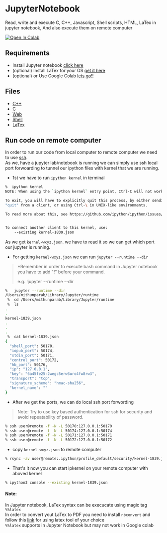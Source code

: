 # JupyterNotebook
Read, write and execute C, C++, Javascript, Shell scripts, HTML, LaTex in jupyter notebook, And also execute them on remote computer

[![Open In Colab](https://colab.research.google.com/assets/colab-badge.svg)](https://colab.research.google.com/drive/1-sUZMT0fCNjyMXwVFf2fcQo7uFzgWGJG?usp=sharing)

## Requirements
* Install Jupyter notebook [click here](https://jupyter.org/install)
* (optional) Install LaTex for your OS [get it here](https://www.latex-project.org/get/)
* (optional) or Use Google Colab [lets go!!](https://colab.research.google.com/?utm_source=scs-index)
## Files
* [C++](example.ipynb)
* [C](./C)
* [Web](./Web%20Technology)
* [Shell](./Shell)
* [LaTex](./LaTex)

## Run code on remote computer
In order to run our code from local computer to remote computer we need to use [ssh](https://www.ssh.com/academy/ssh). <br>
As we, have a jupyter lab/notebook is running we can simply use ssh local port forwoarding to tunnel our ipython files with kernel that we are running.
* 1st we have to run ```ipython kernel``` in terminal
```bash
%  ipython kernel 
NOTE: When using the `ipython kernel` entry point, Ctrl-C will not work.

To exit, you will have to explicitly quit this process, by either sending
"quit" from a client, or using Ctrl-\ in UNIX-like environments.

To read more about this, see https://github.com/ipython/ipython/issues/2049


To connect another client to this kernel, use:
    --existing kernel-1839.json

```
As we get ```kernel-wxyz.json```. we have to read it so we can get which port our jupyter is running.

* For getting ```kernel-wxyz.json``` we can run ```jupyter --runtime --dir```
> *Remember in order to execute bash command in Jupyter notebook you have to add "!" before your command. 
> 
> e.g. !jupyter --runtime --dir
```bash
%   jupyter --runtime --dir
/Users/mithunparab/Library/Jupyter/runtime
 %  cd /Users/mithunparab/Library/Jupyter/runtime
 %  ls
.
.
kernel-1839.json
.
.
.
 %  cat kernel-1839.json
{
  "shell_port": 50170,
  "iopub_port": 50174,
  "stdin_port": 50171,
  "control_port": 50172,
  "hb_port": 50176,
  "ip": "127.0.0.1",
  "key": "6a45fe25-2wegc5erw3uro4fw8rw3",
  "transport": "tcp",
  "signature_scheme": "hmac-sha256",
  "kernel_name": ""
}                    
```
* After we get the ports, we can do local ssh port forwording
> Note: Try to use key based authentication for ssh for security and avoid repeatability of password.
```bash
% ssh user@remote -f -N -L 50170:127.0.0.1:50170
% ssh user@remote -f -N -L 50174:127.0.0.1:50174
% ssh user@remote -f -N -L 50171:127.0.0.1:50171
% ssh user@remote -f -N -L 50172:127.0.0.1:50172
```
* copy ```kernel-wxyz.json``` to remote computer
```bash
% rsync -av user@remote:.ipython/profile_default/security/kernel-1839.json ~/.ipython/profile_default/security/kernel-1839.json
```
* That's it now you can start ipkernel on your remote computer with aboved kernel
```bash
% ipython3 console --existing kernel-1839.json
```

#### Note:
In Jupyter notebook, LaTex syntax can be execucate using magic tag ```%%latex```
<br>
In order to convert yout LaTex to PDF you need to install ```nbconvert``` and follow this [link](https://tex.stackexchange.com/questions/339/latex-editors-ides) for using latex tool of your choice
<br>
```%%latex``` supports in Jupyter Notebook but may not work in Google colab
